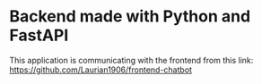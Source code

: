 # Backend made with Python and FastAPI

This application is communicating with the frontend from this link: https://github.com/Laurian1906/frontend-chatbot